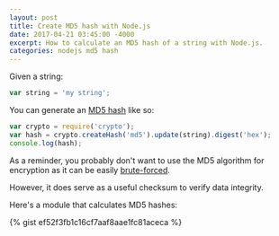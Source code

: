 ```yaml
---
layout: post
title: Create MD5 hash with Node.js
date: 2017-04-21 03:45:00 -4000
excerpt: How to calculate an MD5 hash of a string with Node.js.
categories: nodejs md5 hash
---
```


Given a string:

```js
var string = 'my string';
```

You can generate an [MD5 hash](https://wikipedia.org/wiki/MD5) like so:

```js
var crypto = require('crypto');
var hash = crypto.createHash('md5').update(string).digest('hex');
console.log(hash);
```

As a reminder, you probably don't want to use the MD5 algorithm for encryption as it can be easily [brute-forced](https://wikipedia.org/wiki/Brute-force_attack).

However, it does serve as a useful checksum to verify data integrity.

Here's a module that calculates MD5 hashes:

{% gist ef52f3fb1c16cf7aaf8aae1fc81aceca %}
